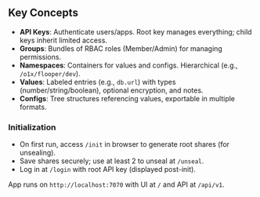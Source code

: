 ## Key Concepts

- **API Keys**: Authenticate users/apps. Root key manages everything; child keys inherit limited access.
- **Groups**: Bundles of RBAC roles (Member/Admin) for managing permissions.
- **Namespaces**: Containers for values and configs. Hierarchical (e.g., `/o1x/flooper/dev`).
- **Values**: Labeled entries (e.g., `db.url`) with types (number/string/boolean), optional encryption, and notes.
- **Configs**: Tree structures referencing values, exportable in multiple formats.

### Initialization

- On first run, access `/init` in browser to generate root shares (for unsealing).
- Save shares securely; use at least 2 to unseal at `/unseal`.
- Log in at `/login` with root API key (displayed post-init).

App runs on `http://localhost:7070` with UI at `/` and API at `/api/v1`.
